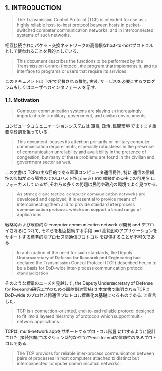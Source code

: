 ## 1. INTRODUCTION

>The Transmission Control Protocol (TCP) is intended for use as a highly reliable host-to-host protocol between hosts in packet-switched computer communication networks, and in interconnected systems of such networks.

相互接続されたパケット交換ネットワークの高信頼なhost-to-hostプロトコル として使われることを目的としている.

>This document describes the functions to be performed by the Transmission Control Protocol, the program that implements it, and its interface to programs or users that require its services.

このドキュメントは TCPで発揮される機能, 実装, サービスを必要とするプログラムもしくはユーザへのインタフェース を示す.

### 1.1. Motivation

>Computer communication systems are playing an increasingly important role in military, government, and civilian environments.

コンピュータコミュニケーションシステムは 軍事, 政治, 民間環境 でますます重要な役割を担っている.

>This document focuses its attention primarily on military computer communication requirements, especially robustness in the presence of communication unreliability and availability in the presence of congestion, but many of these problems are found in the civilian and government sector as well.

この文書は TCPの主な目的である軍事コンピュータ通信要件, 特に 通信の信頼性の欠如がある場合のでのロバスト性(丈夫さ) and 輻輳がある中での可用性 にフォーカスしているが, それらの多くの問題は民間や政府の環境でよく見つかる.

>As strategic and tactical computer communication networks are developed and deployed, it is essential to provide means of interconnecting them and to provide standard interprocess communication protocols which can support a broad range of applications.

戦略的および戦術的な computer communication network が開発 and デプロイされるにつれて, それらを相互接続する手段 and 高範囲のアプリケーションをサポートする標準的なプロセス間通信プロトコル を提供することが不可欠である.

>In anticipation of the need for such standards, the Deputy Undersecretary of Defense for Research and Engineering has declared the Transmission Control Protocol (TCP) described herein to be a basis for DoD-wide inter-process communication protocol standardization.

そのような標準のニーズを見越して, the Deputy Undersecretary of Defense for Research(研究工学のための国防副次官補)は 本文書で説明されるTCPは DoD-wide のプロセス間通信プロトコル標準化の基礎になるものである. と宣言した.

>TCP is a connection-oriented, end-to-end reliable protocol designed to fit into a layered hierarchy of protocols which support multi-network applications.

TCPは, multi-network appをサポートするプロトコル階層 にfitするように設計された, 接続指向(コネクション型的なやつ)でend-to-endな信頼性のあるプロトコルである. 

>The TCP provides for reliable inter-process communication between pairs of processes in host computers attached to distinct but interconnected computer communication networks.

<!---
TCPは
信頼性のあるプロセス間コミュニケーション
プロセスの組 in
--->



